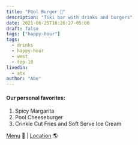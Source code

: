```yaml
---
title: "Pool Burger 🍹"
description: "Tiki bar with drinks and burgers"
date: 2021-06-25T16:26:27-05:00
draft: false
tags: ["happy-hour"]
tags:
  - drinks
  - happy-hour
  - west
  - top-10
livedin:
  - atx
author: "Abe"
---
```


#### Our personal favorites:

1. Spicy Margarita
2. Pool Cheeseburger
3. Crinkle Cut Fries and Soft Serve Ice Cream

[Menu](https://static.spacecrafted.com/d00dbfef608149659f339b1030eeeef8/r/db9236308a684ae2b07a7648b91f64de/1/Pool%20Burger%204.22.pdf) 📖  |  [Location](https://goo.gl/maps/MXg3dS32LZFAh5gL6) 🌎
